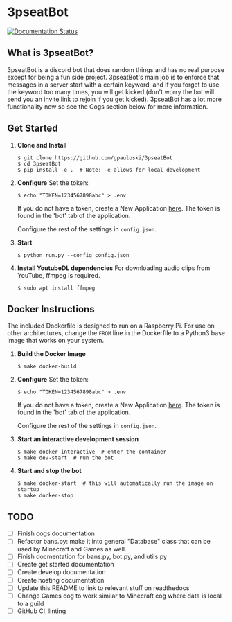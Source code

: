 # 3pseatBot

[![Documentation Status](https://readthedocs.org/projects/3pseatbot/badge/?version=latest)](https://3pseatbot.readthedocs.io/en/latest/?badge=latest)

## What is 3pseatBot?

3pseatBot is a discord bot that does random things and has no real purpose except for being a fun side project. 3pseatBot's main job is to enforce that messages in a server start with a certain keyword, and if you forget to use the keyword too many times, you will get kicked (don't worry the bot will send you an invite link to rejoin if you get kicked). 3pseatBot has a lot more functionality now so see the Cogs section below for more information.

## Get Started

1. **Clone and Install**
   ```
   $ git clone https://github.com/gpauloski/3pseatBot
   $ cd 3pseatBot
   $ pip install -e .  # Note: -e allows for local development
   ```
2. **Configure**
   Set the token:
   ```
   $ echo "TOKEN=1234567898abc" > .env
   ```
   If you do not have a token, create a New Application [here](https://discord.com/developers/applications/). The token is found in the 'bot' tab of the application.

   Configure the rest of the settings in `config.json`.
3. **Start**
   ```
   $ python run.py --config config.json
   ```
4. **Install YoutubeDL dependencies**
   For downloading audio clips from YouTube, ffmpeg is required.
   ```
   $ sudo apt install ffmpeg
   ```

## Docker Instructions

The included Dockerfile is designed to run on a Raspberry Pi. For use on other architectures, change the `FROM` line in the Dockerfile to a Python3 base image that works on your system.

1. **Build the Docker Image**
   ```
   $ make docker-build
   ```
2. **Configure**
   Set the token:
   ```
   $ echo "TOKEN=1234567898abc" > .env
   ```
   If you do not have a token, create a New Application [here](https://discord.com/developers/applications/). The token is found in the 'bot' tab of the application.

   Configure the rest of the settings in `config.json`.
3. **Start an interactive development session**
   ```
   $ make docker-interactive  # enter the container
   $ make dev-start  # run the bot
   ```
4. **Start and stop the bot**
   ```
   $ make docker-start  # this will automatically run the image on startup
   $ make docker-stop
   ```

## TODO

- [ ] Finish cogs documentation
- [ ] Refactor bans.py: make it into general "Database" class that can be used by Minecraft and Games as well.
- [ ] Finish docmentation for bans.py, bot.py, and utils.py
- [ ] Create get started documentation
- [ ] Create develop documentation
- [ ] Create hosting documentation
- [ ] Update this README to link to relevant stuff on readthedocs
- [ ] Change Games cog to work similar to Minecraft cog where data is local to a guild
- [ ] GitHub CI, linting